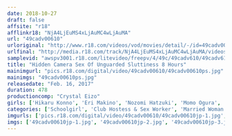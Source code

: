 ```yaml
---
date: 2018-10-27
draft: false
affsite: "r18"
afflinkr18: "NjA4LjEuMS4xLjAuMC4wLjAuMA"
url: "49cadv00610"
urloriginal: "http://www.r18.com/videos/vod/movies/detail/-/id=49cadv00610"
urlfinal: "http://media.r18.com/track/NjA4LjEuMS4xLjAuMC4wLjAuMA/videos/vod/movies/detail/-/id=49cadv00610"
samplevid: "awspv3001.r18.com/litevideo/freepv/4/49c/49cadv610/49cadv610_dmb_w.mp4"
title: "Hidden Camera Sex Of Unguarded Sluttiness 8 Hours"
mainimgurl: "pics.r18.com/digital/video/49cadv00610/49cadv00610ps.jpg"
mainimgs: "49cadv00610ps.jpg"
releasedate: "Feb. 16, 2017"
duration: 478
productioncomp: "Crystal Eizo"
girls: ['Hikaru Konno', 'Eri Makino', 'Nozomi Hatzuki', 'Momo Ogura', 'Ai Uehara', 'Mai Henmi', 'Marin Aono', 'Saki Hatsumi', 'Yukari Matsushita', 'Mao Hamasaki']
categories: ['Schoolgirl', 'Club Hostess & Sex Worker', 'Married Woman', 'Voyeur', 'Creampie', 'Compilation', 'Over 4 Hours', 'Hi-Def']
imgurls: ['pics.r18.com/digital/video/49cadv00610/49cadv00610jp-1.jpg', 'pics.r18.com/digital/video/49cadv00610/49cadv00610jp-2.jpg', 'pics.r18.com/digital/video/49cadv00610/49cadv00610jp-3.jpg', 'pics.r18.com/digital/video/49cadv00610/49cadv00610jp-4.jpg', 'pics.r18.com/digital/video/49cadv00610/49cadv00610jp-5.jpg', 'pics.r18.com/digital/video/49cadv00610/49cadv00610jp-6.jpg', 'pics.r18.com/digital/video/49cadv00610/49cadv00610jp-7.jpg', 'pics.r18.com/digital/video/49cadv00610/49cadv00610jp-8.jpg', 'pics.r18.com/digital/video/49cadv00610/49cadv00610jp-9.jpg', 'pics.r18.com/digital/video/49cadv00610/49cadv00610jp-10.jpg', 'pics.r18.com/digital/video/49cadv00610/49cadv00610jp-11.jpg', 'pics.r18.com/digital/video/49cadv00610/49cadv00610jp-12.jpg', 'pics.r18.com/digital/video/49cadv00610/49cadv00610jp-13.jpg', 'pics.r18.com/digital/video/49cadv00610/49cadv00610jp-14.jpg', 'pics.r18.com/digital/video/49cadv00610/49cadv00610jp-15.jpg', 'pics.r18.com/digital/video/49cadv00610/49cadv00610jp-16.jpg', 'pics.r18.com/digital/video/49cadv00610/49cadv00610jp-17.jpg', 'pics.r18.com/digital/video/49cadv00610/49cadv00610jp-18.jpg', 'pics.r18.com/digital/video/49cadv00610/49cadv00610jp-19.jpg', 'pics.r18.com/digital/video/49cadv00610/49cadv00610jp-20.jpg']
imgs: ['49cadv00610jp-1.jpg', '49cadv00610jp-2.jpg', '49cadv00610jp-3.jpg', '49cadv00610jp-4.jpg', '49cadv00610jp-5.jpg', '49cadv00610jp-6.jpg', '49cadv00610jp-7.jpg', '49cadv00610jp-8.jpg', '49cadv00610jp-9.jpg', '49cadv00610jp-10.jpg', '49cadv00610jp-11.jpg', '49cadv00610jp-12.jpg', '49cadv00610jp-13.jpg', '49cadv00610jp-14.jpg', '49cadv00610jp-15.jpg', '49cadv00610jp-16.jpg', '49cadv00610jp-17.jpg', '49cadv00610jp-18.jpg', '49cadv00610jp-19.jpg', '49cadv00610jp-20.jpg']
---
```

